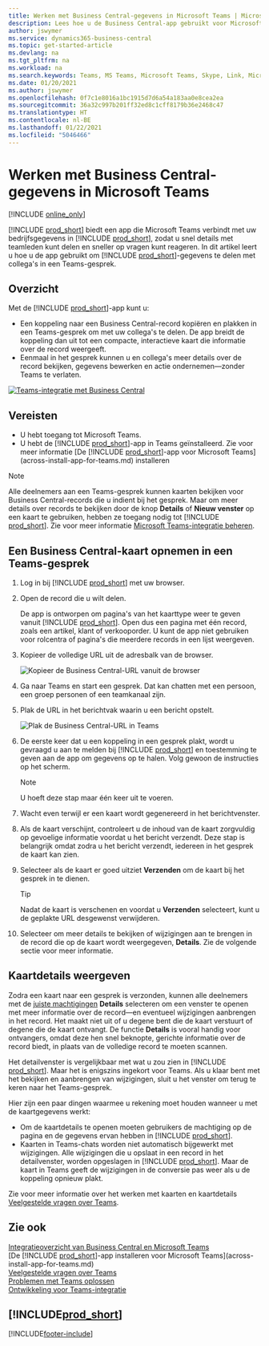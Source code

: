 ```yaml
---
title: Werken met Business Central-gegevens in Microsoft Teams | Microsoft Docs
description: Lees hoe u de Business Central-app gebruikt voor Microsoft Teams.
author: jswymer
ms.service: dynamics365-business-central
ms.topic: get-started-article
ms.devlang: na
ms.tgt_pltfrm: na
ms.workload: na
ms.search.keywords: Teams, MS Teams, Microsoft Teams, Skype, Link, Microsoft 365, collaborate, collaboration, teamwork
ms.date: 01/20/2021
ms.author: jswymer
ms.openlocfilehash: 0f7c1e8016a1bc1915d7d6a54a183aa0e8cea2ea
ms.sourcegitcommit: 36a32c997b201ff32ed8c1cff8179b36e2468c47
ms.translationtype: HT
ms.contentlocale: nl-BE
ms.lasthandoff: 01/22/2021
ms.locfileid: "5046466"
---
```

# <a name="working-with-business-central-data-in-microsoft-teams"></a>Werken met Business Central-gegevens in Microsoft Teams

[!INCLUDE [online_only](includes/online_only.md)]

[!INCLUDE [prod_short](includes/prod_short.md)] biedt een app die Microsoft Teams verbindt met uw bedrijfsgegevens in [!INCLUDE [prod_short](includes/prod_short.md)], zodat u snel details met teamleden kunt delen en sneller op vragen kunt reageren. In dit artikel leert u hoe u de app gebruikt om [!INCLUDE [prod_short](includes/prod_short.md)]-gegevens te delen met collega's in een Teams-gesprek.

## <a name="overview"></a>Overzicht

Met de [!INCLUDE [prod_short](includes/prod_short.md)]-app kunt u:

- Een koppeling naar een Business Central-record kopiëren en plakken in een Teams-gesprek om met uw collega's te delen. De app breidt de koppeling dan uit tot een compacte, interactieve kaart die informatie over de record weergeeft.
- Eenmaal in het gesprek kunnen u en collega's meer details over de record bekijken, gegevens bewerken en actie ondernemen&mdash;zonder Teams te verlaten.

[![Teams-integratie met Business Central](media/teams-intro-v3.png)](media/teams-intro-v3.png#lightbox)

## <a name="prerequisites"></a>Vereisten

- U hebt toegang tot Microsoft Teams.
- U hebt de [!INCLUDE [prod_short](includes/prod_short.md)]-app in Teams geïnstalleerd. Zie voor meer informatie [De [!INCLUDE [prod_short](includes/prod_short.md)]-app voor Microsoft Teams](across-install-app-for-teams.md) installeren

> [!NOTE]
> Alle deelnemers aan een Teams-gesprek kunnen kaarten bekijken voor Business Central-records die u indient bij het gesprek. Maar om meer details over records te bekijken door de knop **Details** of **Nieuw venster** op een kaart te gebruiken, hebben ze toegang nodig tot [!INCLUDE [prod_short](includes/prod_short.md)]. Zie voor meer informatie [Microsoft Teams-integratie beheren](admin-teams-integration.md#minimum-requirements-1).

## <a name="include-a-business-central-card-in-a-teams-conversation"></a>Een Business Central-kaart opnemen in een Teams-gesprek

1. Log in bij [!INCLUDE [prod_short](includes/prod_short.md)] met uw browser.
2. Open de record die u wilt delen.

    De app is ontworpen om pagina's van het kaarttype weer te geven vanuit [!INCLUDE [prod_short](includes/prod_short.md)]. Open dus een pagina met één record, zoals een artikel, klant of verkooporder. U kunt de app niet gebruiken voor rolcentra of pagina's die meerdere records in een lijst weergeven.

3. Kopieer de volledige URL uit de adresbalk van de browser.

   ![Kopieer de Business Central-URL vanuit de browser](media/teams-url-v2.png)
4. Ga naar Teams en start een gesprek. Dat kan chatten met een persoon, een groep personen of een teamkanaal zijn.

    <!--Teams imposes a few limitations here eg. you cannot unfurl a link during a Voice/Video call :/ We should probably only mention this in a Troubleshooting section (and i hope it will also be fixed soon)-->
5. Plak de URL in het berichtvak waarin u een bericht opstelt.

   ![Plak de Business Central-URL in Teams](media/teams-paste-url-v2.png)
6. De eerste keer dat u een koppeling in een gesprek plakt, wordt u gevraagd u aan te melden bij [!INCLUDE [prod_short](includes/prod_short.md)] en toestemming te geven aan de app om gegevens op te halen. Volg gewoon de instructies op het scherm.

    > [!NOTE]
    > U hoeft deze stap maar één keer uit te voeren.

7. Wacht even terwijl er een kaart wordt gegenereerd in het berichtvenster.

8. Als de kaart verschijnt, controleert u de inhoud van de kaart zorgvuldig op gevoelige informatie voordat u het bericht verzendt. Deze stap is belangrijk omdat zodra u het bericht verzendt, iedereen in het gesprek de kaart kan zien.

9. Selecteer als de kaart er goed uitziet **Verzenden** om de kaart bij het gesprek in te dienen.

    > [!TIP]
    > Nadat de kaart is verschenen en voordat u **Verzenden** selecteert, kunt u de geplakte URL desgewenst verwijderen.

10. Selecteer om meer details te bekijken of wijzigingen aan te brengen in de record die op de kaart wordt weergegeven, **Details**. Zie de volgende sectie voor meer informatie.

## <a name="view-card-details"></a>Kaartdetails weergeven

Zodra een kaart naar een gesprek is verzonden, kunnen alle deelnemers met de [juiste machtigingen](admin-teams-integration.md#permissions) **Details** selecteren om een venster te openen met meer informatie over de record&mdash;en eventueel wijzigingen aanbrengen in het record. Het maakt niet uit of u degene bent die de kaart verstuurt of degene die de kaart ontvangt. De functie **Details** is vooral handig voor ontvangers, omdat deze hen snel beknopte, gerichte informatie over de record biedt, in plaats van de volledige record te moeten scannen.

Het detailvenster is vergelijkbaar met wat u zou zien in [!INCLUDE [prod_short](includes/prod_short.md)]. Maar het is enigszins ingekort voor Teams. Als u klaar bent met het bekijken en aanbrengen van wijzigingen, sluit u het venster om terug te keren naar het Teams-gesprek.

Hier zijn een paar dingen waarmee u rekening moet houden wanneer u met de kaartgegevens werkt:

- Om de kaartdetails te openen moeten gebruikers de machtiging op de pagina en de gegevens ervan hebben in [!INCLUDE [prod_short](includes/prod_short.md)].
- Kaarten in Teams-chats worden niet automatisch bijgewerkt met wijzigingen. Alle wijzigingen die u opslaat in een record in het detailvenster, worden opgeslagen in [!INCLUDE [prod_short](includes/prod_short.md)]. Maar de kaart in Teams geeft de wijzigingen in de conversie pas weer als u de koppeling opnieuw plakt.

Zie voor meer informatie over het werken met kaarten en kaartdetails [Veelgestelde vragen over Teams](teams-faq.md).

## <a name="see-also"></a>Zie ook

[Integratieoverzicht van Business Central en Microsoft Teams](across-teams-overview.md)  
[De [!INCLUDE [prod_short](includes/prod_short.md)]-app installeren voor Microsoft Teams](across-install-app-for-teams.md)  
[Veelgestelde vragen over Teams](teams-faq.md)  
[Problemen met Teams oplossen](admin-teams-troubleshooting.md)  
[Ontwikkeling voor Teams-integratie](/dynamics365/business-central/dev-itpro/developer/devenv-develop-for-teams)  

## [!INCLUDE[prod_short](includes/free_trial_md.md)]  


[!INCLUDE[footer-include](includes/footer-banner.md)]